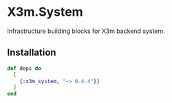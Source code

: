 # X3m.System

Infrastructure building blocks for X3m backend system.

## Installation

```elixir
def deps do
  [
    {:x3m_system, "~> 0.4.4"}}
  ]
end
```

